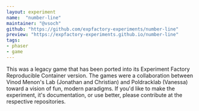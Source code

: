 ```yaml
---
layout: experiment
name:  "number-line"
maintainer: "@vsoch"
github: "https://github.com/expfactory-experiments/number-line"
preview: "https://expfactory-experiments.github.io/number-line"
tags:
- phaser
- game
---
```


This was a legacy game that has been ported into its Experiment Factory Reproducible Container version. The games were a collaboration between Vinod Menon's Lab (Jonathan and Christian) and Poldracklab (Vanessa) toward a vision of fun, modern paradigms. If you'd like to make the experiment, it's documentation, or use better, please contribute at the respective repositories.
